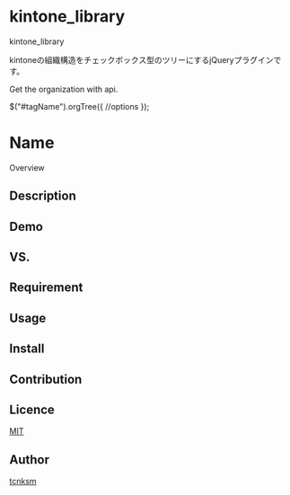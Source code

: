 # kintone_library
kintone_library

kintoneの組織構造をチェックボックス型のツリーにするjQueryプラグインです。


Get the organization with api.

$("#tagName").orgTree({
    //options 
});

Name
====

Overview

## Description

## Demo

## VS. 

## Requirement

## Usage

## Install

## Contribution

## Licence

[MIT](https://github.com/tcnksm/tool/blob/master/LICENCE)

## Author

[tcnksm](https://github.com/tcnksm)
